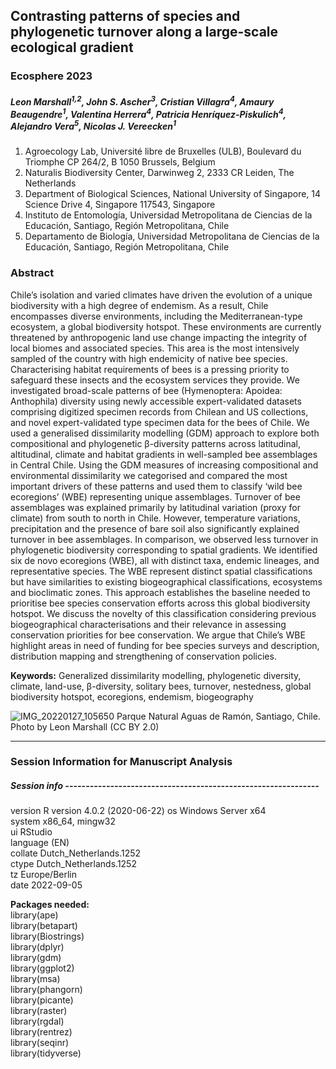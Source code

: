 ## Contrasting patterns of species and phylogenetic turnover along a large-scale ecological gradient 

### Ecosphere 2023

##### Leon Marshall<sup>1,2</sup>, John S. Ascher<sup>3</sup>, Cristian Villagra<sup>4</sup>, Amaury Beaugendre<sup>1</sup>, Valentina Herrera<sup>4</sup>, Patricia Henríquez-Piskulich<sup>4</sup>, Alejandro Vera<sup>5</sup>, Nicolas J. Vereecken<sup>1</sup>

1.  Agroecology Lab, Université libre de Bruxelles (ULB), Boulevard du Triomphe CP 264/2, B 1050 Brussels, Belgium 
2.	Naturalis Biodiversity Center, Darwinweg 2, 2333 CR Leiden, The Netherlands
3.  Department of Biological Sciences, National University of Singapore, 14 Science Drive 4, Singapore 117543, Singapore
4.	Instituto de Entomología, Universidad Metropolitana de Ciencias de la Educación, Santiago, Región Metropolitana, Chile
5.	Departamento de Biología, Universidad Metropolitana de Ciencias de la Educación, Santiago, Región Metropolitana, Chile

### Abstract
Chile’s isolation and varied climates have driven the evolution of a unique biodiversity with a high degree of endemism. As a result, Chile encompasses diverse environments, including the Mediterranean-type ecosystem, a global biodiversity hotspot. These environments are currently threatened by anthropogenic land use change impacting the integrity of local biomes and associated species. This area is the most intensively sampled of the country with high endemicity of native bee species. Characterising habitat requirements of bees is a pressing priority to safeguard these insects and the ecosystem services they provide. We investigated broad-scale patterns of bee (Hymenoptera: Apoidea: Anthophila) diversity using newly accessible expert-validated datasets comprising digitized specimen records from Chilean and US collections, and novel expert-validated type specimen data for the bees of Chile. We used a generalised dissimilarity modelling (GDM) approach to explore both compositional and phylogenetic β-diversity patterns across latitudinal, altitudinal, climate and habitat gradients in well-sampled bee assemblages in Central Chile. Using the GDM measures of increasing compositional and environmental dissimilarity we categorised and compared the most important drivers of these patterns and used them to classify ‘wild bee ecoregions’ (WBE) representing unique assemblages. Turnover of bee assemblages was explained primarily by latitudinal variation (proxy for climate) from south to north in Chile. However, temperature variations, precipitation and the presence of bare soil also significantly explained turnover in bee assemblages. In comparison, we observed less turnover in phylogenetic biodiversity corresponding to spatial gradients. We identified six de novo ecoregions (WBE), all with distinct taxa, endemic lineages, and representative species. The WBE represent distinct spatial classifications but have similarities to existing biogeographical classifications, ecosystems and bioclimatic zones. This approach establishes the baseline needed to prioritise bee species conservation efforts across this global biodiversity hotspot. We discuss the novelty of this classification considering previous biogeographical characterisations and their relevance in assessing conservation priorities for bee conservation. We argue that Chile’s WBE highlight areas in need of funding for bee species surveys and description, distribution mapping and strengthening of conservation policies.
 
**Keywords:** Generalized dissimilarity modelling, phylogenetic diversity, climate, land-use, β-diversity, solitary bees, turnover, nestedness, global biodiversity hotspot, ecoregions, endemism, biogeography
 
![IMG_20220127_105650](https://user-images.githubusercontent.com/33490288/188571470-752677ee-0e22-41e0-875b-d815d9c1849d.jpg)
Parque Natural Aguas de Ramón, Santiago, Chile. Photo by Leon Marshall (CC BY 2.0)


 ----------------------------------------------------------------------------------------------------------------------------------------------------------------------


### Session Information for Manuscript Analysis

##### Session info --------------------------------------------------------------
                     
 version  R version 4.0.2 (2020-06-22)
 os       Windows Server x64          
 system   x86_64, mingw32             
 ui       RStudio                     
 language (EN)                        
 collate  Dutch_Netherlands.1252      
 ctype    Dutch_Netherlands.1252      
 tz       Europe/Berlin               
 date     2022-09-05

**Packages needed:**   
library(ape)  
library(betapart)  
library(Biostrings)  
library(dplyr)  
library(gdm)  
library(ggplot2)  
library(msa)  
library(phangorn)  
library(picante)  
library(raster)  
library(rgdal)  
library(rentrez)  
library(seqinr)  
library(tidyverse)  
